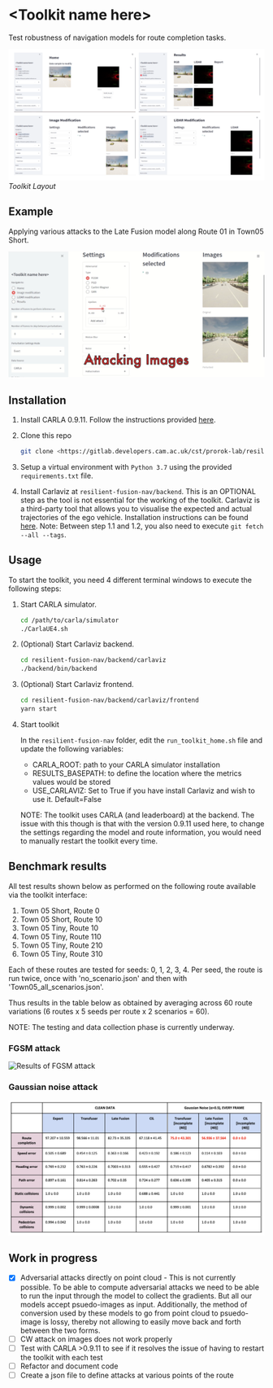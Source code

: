 # \<Toolkit name here\>

Test robustness of navigation models for route completion tasks.

![Toolkit Layout](assets/Toolkit_Layout.png)
*Toolkit Layout*


## Example
Applying various attacks to the Late Fusion model along Route 01 in Town05 Short.

[![Video showing how Late Fusion reacts to various attacks along the route](assets/LF_Town05Short_Route0_various_attacks_display.png)](assets/LF_Town05Short_Route0_various_attacks.mp4)


## Installation

1. Install CARLA 0.9.11. Follow the instructions provided [here](https://carla.readthedocs.io/en/0.9.11/start_quickstart/#carla-installation).
2. Clone this repo
    
    ```bash
    git clone <https://gitlab.developers.cam.ac.uk/cst/prorok-lab/resilient-fusion-nav.git>
    ```
    
3. Setup a virtual environment with `Python 3.7` using the provided `requirements.txt` file.
4. Install Carlaviz at `resilient-fusion-nav/backend`. This is an OPTIONAL step as the tool is not essential for the working of the toolkit. Carlaviz is a third-party tool that allows you to visualise the expected and actual trajectories of the ego vehicle. Installation instructions can be found [here](https://github.com/mjxu96/carlaviz/blob/master/docs/build.md). Note: Between step 1.1 and 1.2, you also need to execute `git fetch --all --tags`.


## Usage
To start the toolkit, you need 4 different terminal windows to execute the following steps:

1. Start CARLA simulator.
    
    ```bash
    cd /path/to/carla/simulator
    ./CarlaUE4.sh
    ```
    
2. (Optional) Start Carlaviz backend.
    
    ```bash
    cd resilient-fusion-nav/backend/carlaviz
    ./backend/bin/backend
    ```
    
3. (Optional) Start Carlaviz frontend.
    
    ```bash
    cd resilient-fusion-nav/backend/carlaviz/frontend
    yarn start
    ```
    
4. Start toolkit
    
    In the `resilient-fusion-nav` folder, edit the `run_toolkit_home.sh` file and update the following variables:
    
    - CARLA_ROOT: path to your CARLA simulator installation
    - RESULTS_BASEPATH: to define the location where the metrics values would be stored
    - USE_CARLAVIZ: Set to True if you have install Carlaviz and wish to use it. Default=False
    
    NOTE: The toolkit uses CARLA (and leaderboard) at the backend. The issue with this though is that with the version 0.9.11 used here, to change the settings regarding the model and route information, you would need to manually restart the toolkit every time. 

## Benchmark results
All test results shown below as performed on the following route available via the toolkit interface:
1. Town 05 Short, Route 0
1. Town 05 Short, Route 10
1. Town 05 Tiny, Route 10
1. Town 05 Tiny, Route 110
1. Town 05 Tiny, Route 210
1. Town 05 Tiny, Route 310

Each of these routes are tested for seeds: 0, 1, 2, 3, 4. Per seed, the route is run twice, once with 'no_scenario.json' and then with 'Town05_all_scenarios.json'.

Thus results in the table below as obtained by averaging across 60 route variations (6 routes x 5 seeds per route x 2 scenarios = 60).

NOTE: The testing and data collection phase is currently underway.

### FGSM attack
![Results of FGSM attack](assets/results/fsgm_attack.png)

### Gaussian noise attack
![Results of applying Gaussian noise to the image](assets/results/gaussian_noise_attack.png)

## Work in progress    
- [x]  Adversarial attacks directly on point cloud
        - This is not currently possible. To be able to compute adversarial attacks we need to be able to run the input through the model to collect the gradients. But all our models accept psuedo-images as input. Additionally, the method of conversion used by these models to go from point cloud to psuedo-image is lossy, thereby not allowing to easily move back and forth between the two forms.
- [ ]  CW attack on images does not work properly
- [ ]  Test with CARLA >0.9.11 to see if it resolves the issue of having to restart the toolkit with each test
- [ ]  Refactor and document code
- [ ]  Create a json file to define attacks at various points of the route